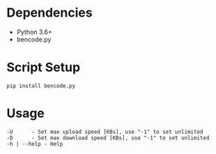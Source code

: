 # Dependencies
* Python 3.6+
* bencode.py

# Script Setup
`pip install bencode.py` 


# Usage
    -U		- Set max upload speed [KBs], use "-1" to set unlimited
    -D		- Set max download speed [KBs], use "-1" to set unlimited
    -h | --help	- Help
